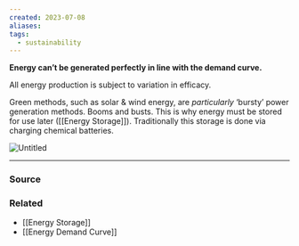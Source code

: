 ```yaml
---
created: 2023-07-08
aliases: 
tags:
  - sustainability
---
```

**Energy can’t be generated perfectly in line with the demand curve.**

All energy production is subject to variation in efficacy. 

Green methods, such as solar & wind energy, are *particularly* ‘bursty’ power generation methods. Booms and busts. This is why energy must be stored for use later ([[Energy Storage]]). Traditionally this storage is done via charging chemical batteries. 

![Untitled](Untitled%2022.png)

****
### Source

### Related
- [[Energy Storage]] 
- [[Energy Demand Curve]]